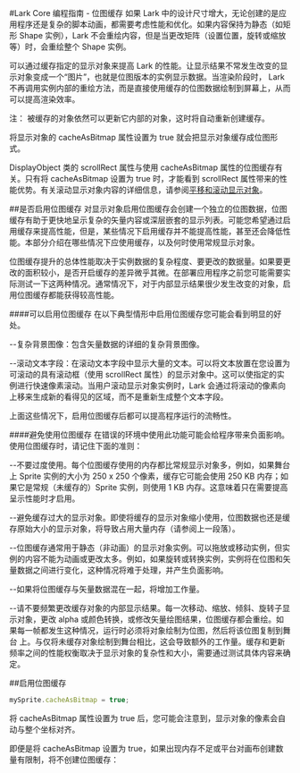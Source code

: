 #Lark Core 编程指南 - 位图缓存
如果 Lark 中的设计尺寸增大，无论创建的是应用程序还是复杂的脚本动画，都需要考虑性能和优化。如果内容保持为静态（如矩形 Shape 实例），Lark 不会重绘内容，但是当更改矩阵（设置位置，旋转或缩放等）时，会重绘整个 Shape 实例。

可以通过缓存指定的显示对象来提高 Lark 的性能。让显示结果不常发生改变的显示对象变成一个“图片”，也就是位图版本的实例显示数据。当渲染阶段时， Lark 不再调用实例内部的重绘方法，而是直接使用缓存的位图数据绘制到屏幕上，从而可以提高渲染效率。

注： 被缓存的对象依然可以更新它内部的对象，这时将自动重新创建缓存。

将显示对象的 cacheAsBitmap 属性设置为 true 就会把显示对象缓存成位图形式。

DisplayObject 类的 scrollRect 属性与使用 cacheAsBitmap 属性的位图缓存有关。只有将 cacheAsBitmap 设置为 true 时，才能看到 scrollRect 属性带来的性能优势。有关滚动显示对象内容的详细信息，请参阅[平移和滚动显示对象](7-2-scrollRect.md)。

##是否启用位图缓存
对显示对象启用位图缓存会创建一个独立的位图数据，位图缓存有助于更快地呈示复杂的矢量内容或深层嵌套的显示列表。可能您希望通过启用缓存来提高性能，但是，某些情况下启用缓存并不能提高性能，甚至还会降低性能。本部分介绍在哪些情况下应使用缓存，以及何时使用常规显示对象。

位图缓存提升的总体性能取决于实例数据的复杂程度、要更改的数据量。如果要更改的面积较小，是否开启缓存的差异微乎其微。在部署应用程序之前您可能需要实际测试一下这两种情况。通常情况下，对于内部显示结果很少发生改变的对象，启用位图缓存都能获得较高性能。

####可以启用位图缓存
在以下典型情形中启用位图缓存您可能会看到明显的好处。

--复杂背景图像：包含矢量数据的详细的复杂背景图像。

--滚动文本字段：在滚动文本字段中显示大量的文本。可以将文本放置在您设置为可滚动的具有滚动框（使用 scrollRect 属性）的显示对象中。这可以使指定的实例进行快速像素滚动。当用户滚动显示对象实例时，Lark 会通过将滚动的像素向上移来生成新的看得见的区域，而不是重新生成整个文本字段。

上面这些情况下，启用位图缓存后都可以提高程序运行的流畅性。

####避免使用位图缓存
在错误的环境中使用此功能可能会给程序带来负面影响。使用位图缓存时，请记住下面的准则：

--不要过度使用。每个位图缓存使用的内存都比常规显示对象多，例如，如果舞台上 Sprite 实例的大小为 250 x 250 个像素，缓存它可能会使用 250 KB 内存；如果它是常规（未缓存的）Sprite 实例，则使用 1 KB 内存。这意味着只在需要提高呈示性能时才启用。

--避免缓存过大的显示对象。即使将缓存的显示对象缩小使用，位图数据也还是缓存原始大小的显示对象，将导致占用大量内存（请参阅上一段落）。

--位图缓存通常用于静态（非动画）的显示对象实例。可以拖放或移动实例，但实例的内容不能为动画或更改太多。例如，如果旋转或转换实例，实例将在位图和矢量数据之间进行变化，这种情况将难于处理，并产生负面影响。

--如果将位图缓存与矢量数据混在一起，将增加工作量。

--请不要频繁更改缓存对象的内部显示结果。每一次移动、缩放、倾斜、旋转子显示对象，更改 alpha 或颜色转换，或修改矢量绘图结果，位图缓存都会重绘。如果每一帧都发生这种情况，运行时必须将对象绘制为位图，然后将该位图复制到舞台 上。与仅将未缓存对象绘制到舞台相比，这会导致额外的工作量。缓存和更新频率之间的性能权衡取决于显示对象的复杂性和大小，需要通过测试具体内容来确定。


##启用位图缓存
```  TypeScript
mySprite.cacheAsBitmap = true;
```
将 cacheAsBitmap 属性设置为 true 后，您可能会注意到，显示对象的像素会自动与整个坐标对齐。

即便是将 cacheAsBitmap 设置为 true，如果出现内存不足或平台对画布创建数量有限制，将不创建位图缓存：

